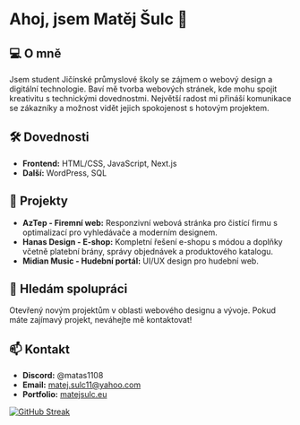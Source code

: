 # Ahoj, jsem Matěj Šulc 👋

## 💻 O mně
Jsem student Jičínské průmyslové školy se zájmem o webový design a digitální technologie. Baví mě tvorba webových stránek, kde mohu spojit kreativitu s technickými dovednostmi. Největší radost mi přináší komunikace se zákazníky a možnost vidět jejich spokojenost s hotovým projektem.

## 🛠️ Dovednosti
- **Frontend:** HTML/CSS, JavaScript, Next.js
- **Další:** WordPress, SQL

## 💼 Projekty
- **AzTep - Firemní web:** Responzivní webová stránka pro čistící firmu s optimalizací pro vyhledávače a moderním designem.
- **Hanas Design - E-shop:** Kompletní řešení e-shopu s módou a doplňky včetně platební brány, správy objednávek a produktového katalogu.
- **Midian Music - Hudební portál:** UI/UX design pro hudební web.

## 🤝 Hledám spolupráci
Otevřený novým projektům v oblasti webového designu a vývoje. Pokud máte zajímavý projekt, neváhejte mě kontaktovat!

## 📫 Kontakt
- **Discord:** @matas1108
- **Email:** matej.sulc11@yahoo.com
- **Portfolio:** [matejsulc.eu](https://matejsulc.eu/)

[![GitHub Streak](https://streak-stats.demolab.com?user=msulc11&theme=prussian)](https://git.io/streak-stats)
<!---
msulc11/msulc11 is a ✨ special ✨ repository because its `README.md` (this file) appears on your GitHub profile.
You can click the Preview link to take a look at your changes.
--->
